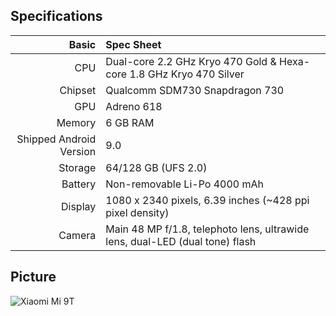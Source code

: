 ## Specifications

Basic   | Spec Sheet
-------:|:-------------------------
CPU     | Dual-core 2.2 GHz Kryo 470 Gold & Hexa-core 1.8 GHz Kryo 470 Silver
Chipset | Qualcomm SDM730 Snapdragon 730
GPU     | Adreno 618
Memory  | 6 GB RAM
Shipped Android Version | 9.0
Storage | 64/128 GB (UFS 2.0)
Battery | Non-removable Li-Po 4000 mAh
Display | 1080 x 2340 pixels, 6.39 inches (~428 ppi pixel density)
Camera  | Main 48 MP f/1.8, telephoto lens, ultrawide lens, dual-LED (dual tone) flash

## Picture

![Xiaomi Mi 9T](https://fdn.gsmarena.com/imgroot/news/19/05/weekly-poll-redmi-k20/-1220x526/gsmarena_000.jpg "Xiaomi Mi 9T")
